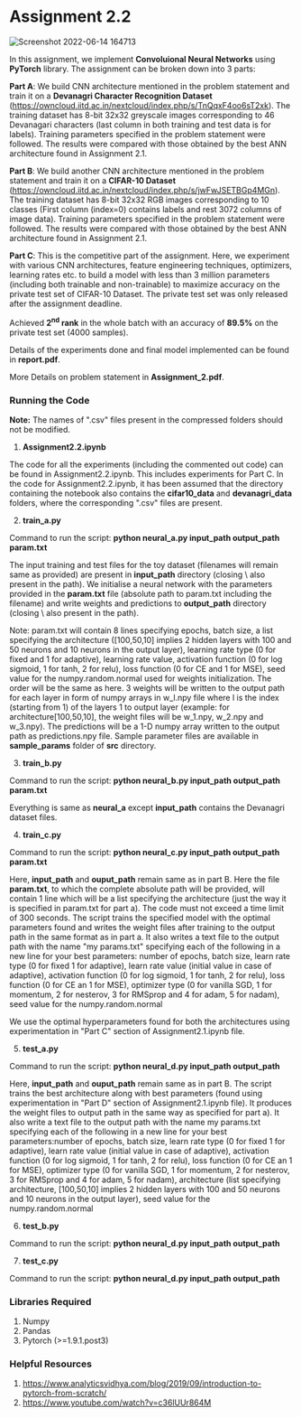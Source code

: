 # Assignment 2.2

![Screenshot 2022-06-14 164713](https://user-images.githubusercontent.com/45795080/175480752-ab8f19ae-eb97-43ab-83bd-0fb26a4622a3.png)

In this assignment, we implement **Convoluional Neural Networks** using **PyTorch** library. The assignment can be broken down into 3 parts:

**Part A**: We build CNN architecture mentioned in the problem statement and train it on a **Devanagri Character Recognition Dataset** (https://owncloud.iitd.ac.in/nextcloud/index.php/s/TnQqxF4oo6sT2xk). The training dataset has 8-bit 32x32 greyscale images corresponding to 46
Devanagari characters (last column in both training and test data is for labels). Training parameters specified in the problem statement were followed. The results were compared with those obtained by the best ANN architecture found in Assignment 2.1.

**Part B**: We build another CNN architecture mentioned in the problem statement and train it on a **CIFAR-10 Dataset** (https://owncloud.iitd.ac.in/nextcloud/index.php/s/jwFwJSETBGp4MGn). The training dataset has 8-bit 32x32 RGB images corresponding to 10 classes (First column (index=0) contains labels and rest 3072 columns of image data). Training parameters specified in the problem statement were followed. The results were compared with those obtained by the best ANN architecture found in Assignment 2.1.


**Part C**: This is the competitive part of the assignment. Here, we experiment with various CNN architectures, feature engineering techniques, optimizers, learning rates etc. to build a model with less than 3 million parameters (including both trainable and non-trainable) to maximize accuracy on the private test set of CIFAR-10 Dataset. The private test set was only released after the assignment deadline. 

Achieved **2<sup>nd</sup> rank** in the whole batch with an accuracy of **89.5%** on the private test set (4000 samples).

Details of the experiments done and final model implemented can be found in **report.pdf**.

More Details on problem statement in **Assignment_2.pdf**.

### Running the Code

**Note:** The names of ".csv" files present in the compressed folders should not be modified.

1. **Assignment2.2.ipynb**

The code for all the experiments (including the commented out code) can be found in Assignment2.2.ipynb. This includes experiments for Part C. In the code for Assignment2.2.ipynb, it has been assumed that the directory containing the notebook also contains the **cifar10_data** and **devanagri_data** folders, where the corresponding ".csv" files are present. 


2. **train_a.py**

Command to run the script: **python neural_a.py input_path output_path param.txt**

The input training and test files for the toy dataset (filenames will remain same as provided) are present in **input_path** directory (closing \ also present in the path). We initialise a neural network with the parameters provided in the **param.txt** file (absolute path to param.txt including the filename) and write weights and predictions to **output_path** directory (closing \ also present in the path).

Note: param.txt will contain 8 lines specifying epochs, batch size, a list specifying the architecture ([100,50,10] implies 2 hidden layers with 100 and 50 neurons and 10 neurons in the output layer), learning rate type (0 for fixed and 1 for adaptive), learning rate value, activation function (0 for log sigmoid, 1 for tanh, 2 for relu), loss function (0 for CE and 1 for MSE), seed value for the numpy.random.normal used for weights initialization. The order will be the same as here. 3 weights will be written to the output path for each layer in form of numpy arrays in w_l.npy file where l is the index (starting from 1) of the layers 1 to output layer (example: for architecture[100,50,10], the weight files will be w_1.npy, w_2.npy and w_3.npy). The predictions will be a 1-D numpy array written to the output path as predictions.npy file. Sample parameter files are available in **sample_params** folder of **src** directory.


3. **train_b.py**

Command to run the script: **python neural_b.py input_path output_path param.txt**

Everything is same as **neural_a** except **input_path** contains the Devanagri dataset files.


4) **train_c.py**

Command to run the script: **python neural_c.py input_path output_path param.txt**

Here, **input_path** and **ouput_path** remain same as in part B. Here the file **param.txt**, to which the complete absolute path will be provided, will contain 1 line which will be a list specifying the architecture (just the way it is specified in param.txt for part a). The code must not exceed a time limit of 300 seconds. The script trains the specified model with the optimal parameters found and writes the weight files after training to the output path in the same format as in  part a. It also writes a text file to the output path with the name "my params.txt" specifying each of the following in a new line for your best parameters: number of epochs, batch size, learn rate type (0 for fixed 1 for adaptive), learn rate value (initial value in case of adaptive), activation function (0 for log sigmoid, 1 for tanh, 2 for relu), loss function (0 for CE an 1 for MSE), optimizer type (0 for vanilla SGD, 1 for momentum, 2 for nesterov, 3 for RMSprop and 4 for adam, 5 for nadam), seed value for the numpy.random.normal

We use the optimal hyperparameters found for both the architectures using experimentation in "Part C" section of Assignment2.1.ipynb file. 


5) **test_a.py**

Command to run the script: **python neural_d.py input_path output_path**

Here, **input_path** and **ouput_path** remain same as in part B. The script trains the best architecture along with best parameters (found using experimentation in "Part D" section of Assignment2.1.ipynb file). It produces the weight files to output path in the same way as specified for part a). It also write a text file to the output path with the name my params.txt specifying each of the following in a new line for your best parameters:number of epochs, batch size, learn rate type (0 for fixed 1 for adaptive), learn rate value (initial value in case of adaptive), activation function (0 for log sigmoid, 1 for tanh, 2 for relu), loss function (0 for CE an 1 for MSE), optimizer type (0 for vanilla SGD, 1 for momentum, 2 for nesterov, 3 for RMSprop and 4 for adam, 5 for nadam), architecture (list specifying architecture, [100,50,10] implies 2 hidden layers with 100 and 50 neurons and 10 neurons in the output layer), seed value for the numpy.random.normal


6) **test_b.py**

Command to run the script: **python neural_d.py input_path output_path**

7) **test_c.py**

Command to run the script: **python neural_d.py input_path output_path**


### Libraries Required

1. Numpy
2. Pandas
3. Pytorch (>=1.9.1.post3)

### Helpful Resources

1. https://www.analyticsvidhya.com/blog/2019/09/introduction-to-pytorch-from-scratch/
2. https://www.youtube.com/watch?v=c36lUUr864M

